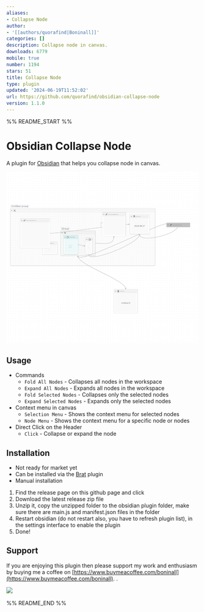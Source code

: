 ```yaml
---
aliases:
- Collapse Node
author:
- '[[authors/quorafind|Boninall]]'
categories: []
description: Collapse node in canvas.
downloads: 6779
mobile: true
number: 1194
stars: 51
title: Collapse Node
type: plugin
updated: '2024-06-19T11:52:02'
url: https://github.com/quorafind/obsidian-collapse-node
version: 1.1.0
---
```


%% README_START %%

# Obsidian Collapse Node

A plugin for [Obsidian](https://obsidian.md) that helps you collapse node in canvas.

![Collapse-Node](https://raw.githubusercontent.com/quorafind/obsidian-collapse-node/HEAD/assets/Collapse-Node.gif)

## Usage

- Commands
    - `Fold All Nodes` - Collapses all nodes in the workspace
    - `Expand All Nodes` - Expands all nodes in the workspace
    - `Fold Selected Nodes` - Collapses only the selected nodes
    - `Expand Selected Nodes` - Expands only the selected nodes
- Context menu in canvas
    - `Selection Menu` - Shows the context menu for selected nodes
    - `Node Menu` - Shows the context menu for a specific node or nodes
- Direct Click on the Header
    - `Click` - Collapse or expand the node

## Installation

- Not ready for market yet
- Can be installed via the [Brat](https://github.com/TfTHacker/obsidian42-brat) plugin
- Manual installation

1. Find the release page on this github page and click
2. Download the latest release zip file
3. Unzip it, copy the unzipped folder to the obsidian plugin folder, make sure there are main.js and manifest.json files
   in the folder
4. Restart obsidian (do not restart also, you have to refresh plugin list), in the settings interface to enable the
   plugin
5. Done!

## Support

If you are enjoying this plugin then please support my work and enthusiasm by buying me a coffee
on [https://www.buymeacoffee.com/boninall](https://www.buymeacoffee.com/boninall).
.

<a href="https://www.buymeacoffee.com/boninall"><img src="https://img.buymeacoffee.com/button-api/?text=Buy me a coffee&emoji=&slug=boninall&button_colour=6495ED&font_colour=ffffff&font_family=Lato&outline_colour=000000&coffee_colour=FFDD00"></a>



%% README_END %%
